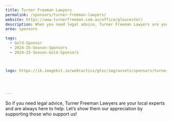```yaml
---
title: Turner Freeman Lawyers
permalink: /sponsors/turner-freeman-lawyers/
website: https://www.turnerfreeman.com.au/office/gloucester/
description: When you need legal advice, Turner Freeman Lawyers are your local experts and are always there to help. Let’s show our appreciation by supporting those who support us! 
area: sponsors

tags:
  - Gold-Sponsor
  - 2024-25-Season-Sponsors
  - 2024-25-Season-Gold-Sponsors



logo: https://ik.imagekit.io/webtactics/gtsc/img/assets/sponsors/turner-freeman-lawyers-400x400.jpg




---
```




So if you need legal advice, Turner Freeman Lawyers are your local experts and are always here to help. Let’s show them our appreciation by supporting those who support us! 
